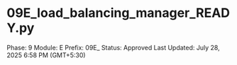 # 09E_load_balancing_manager_READY.py

Phase: 9
Module: E
Prefix: 09E_
Status: Approved
Last Updated: July 28, 2025 6:58 PM (GMT+5:30)

